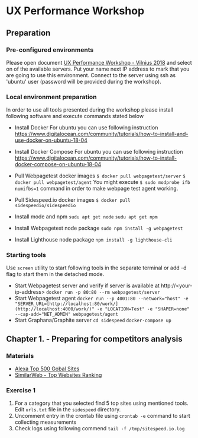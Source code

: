 # UX Performance Workshop

## Preparation

### Pre-configured environments
Please open document [UX Performance Workshop - Vilnius 2018](https://docs.google.com/spreadsheets/d/1TmI4cHQAgsNtVySozQ7uVcY2WOJebensJgPgzq8Ecz4/edit?usp=sharing) and select on of the available servers. Put your name next IP address to mark that you are going to use this environment.
Connect to the server using ssh as 'ubuntu' user (password will be provided during the workshop).
### Local environment preparation
In order to use all tools presented during the workshop please install following software and execute commands stated below
* Install Docker
For ubuntu you can use following instruction https://www.digitalocean.com/community/tutorials/how-to-install-and-use-docker-on-ubuntu-18-04

* Install Docker Compose
For ubuntu you can use following instruction https://www.digitalocean.com/community/tutorials/how-to-install-docker-compose-on-ubuntu-18-04

* Pull Webpagetest docker images
`$ docker pull webpagetest/server`
`$ docker pull webpagetest/agent`
You might execute `$ sudo modprobe ifb numifbs=1` command in order to make webpage test agent working.

* Pull Sidespeed.io docker images
`$ docker pull sidespeedio/sidespeedio`

* Install mode and npm 
`sudu apt get node`
`sudu apt get npm`

* Install Webpagetest node package
`sudo npm install -g webpagetest`

* Install Lighthouse node package
`npm install -g lighthouse-cli`

### Starting tools
Use `screen` utility to start following tools in the separate terminal or add -d flag to start them in the detached mode.
* Start Webpagetest server and verify if server is available at http://\<your-ip-address\>
`docker run -p 80:80 --rm webpagetest/server`
* Start Webpagetest agent
`docker run --p 4001:80 --network="host" -e "SERVER_URL=[http://localhost:80/work/](http://localhost:4000/work/)" -e "LOCATION=Test" -e "SHAPER=none" --cap-add="NET_ADMIN" webpagetest/agent`
* Start Graphana/Graphite server
`cd sidespeed`
`docker-compose up`

## Chapter 1. - Preparing for competitors analysis

### Materials

* [Alexa Top 500 Gobal Sites](https://www.alexa.com/topsites)
* [SimilarWeb - Top Websites Ranking](https://www.similarweb.com/top-websites)

### Exercise 1

1. For a category that you selected find 5 top sites using mentioned tools. Edit `urls.txt` file in the `sidespeed` directory. 
2. Uncomment entry in the crontab file using `crontab -e` command to start collecting measurements
3. Check logs using following commend `tail -f /tmp/sitespeed.io.log`
